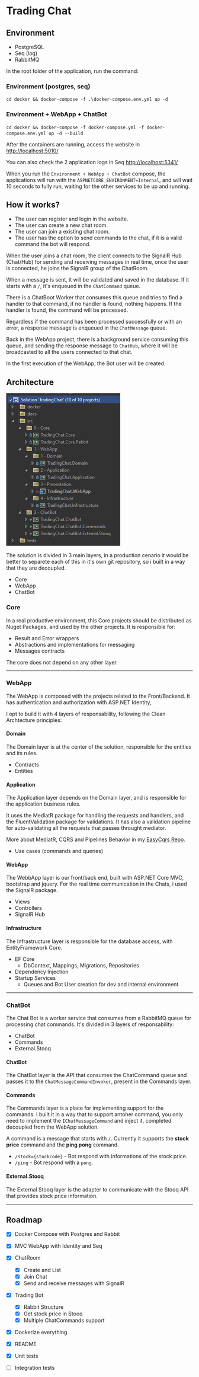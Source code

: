 # Trading Chat

## Environment

- PostgreSQL
- Seq (log)
- RabbitMQ

In the root folder of the application, run the command:

### Environment (postgres, seq)
```
cd docker && docker-compose -f .\docker-compose.env.yml up -d
```

### Environment + WebApp + ChatBot

```
cd docker && docker-compose -f docker-compose.yml -f docker-compose.env.yml up -d --build
```

After the containers are running, access the website in [http://localhost:5010/](http://localhost:5010/)

You can also check the 2 application logs in Seq [http://localhost:5341/](http://localhost:5341/)

When you run the `Environment + WebApp + ChatBot` compose, the applications will run with the `ASPNETCORE_ENVIRONMENT=Internal`, 
and will wait 10 seconds to fully run, waiting for the other services to be up and running.

## How it works?

- The user can register and login in the website.
- The user can create a new chat room.
- The user can join a existing chat room.
- The user has the option to send commands to the chat, if it is a valid command
the bot will respond.

When the user joins a chat room, the client connects to the SignalR Hub (Chat/Hub) for 
sending and receiving messages in real time, once the user is connected, he joins the SignalR group
of the ChatRoom.

When a message is sent, it will be validated and saved in the database. If it starts with a `/`,
it's enqueued in the `ChatCommand` queue.  

There is a ChatBoot Worker that consumes this queue and tries to find a handler to that command,
if no handler is found, nothing happens. If the handler is found, the command will be processed.

Regardless if the command has been processed successfully or with an error, a response message is 
enqueued in the `ChatMessage` queue.

Back in the WebApp project, there is a background service consuming this queue, and sending 
the response message to `ChatHub`, where it will be broadcasted to all the users connected to
that chat.

In the first execution of the WebApp, the Bot user will be created.

## Architecture

![Solution](./docs/solution.png)

The solution is divided in 3 main layers, in a production cenario it would be better 
to separete each of this in it's own git repository, so i built in a way that they are decoupled. 

- Core
- WebApp
- ChatBot

### Core

In a real productive environment, this Core projects should be distributed as Nuget Packages,
and used by the other projects. It is responsible for:

- Result and Error wrappers
- Abstractions and implementations for messaging
- Messages contracts

The core does not depend on any other layer.
___

### WebApp

The WebApp is composed with the projects related to the Front/Backend.
It has authentication and authorization with ASP.NET Identity,

I opt to build it with 4 layers of responsability, following the Clean Archtecture principles:

#### Domain

The Domain layer is at the center of the solution, responsible for the entities and its rules.

- Contracts
- Entities

#### Application

The Application layer depends on the Domain layer, and is responsible for the application
business rules.

It uses the MediatR package for handling the requests and handlers, and the FluentValidation package
for validations. It has also a validation pipeline for auto-validating all the requests that passes
throught mediator.

More about MediatR, CQRS and Pipelines Behavior in my [EasyCqrs Repo](https://github.com/tuliopaim/EasyCqrs).

- Use cases (commands and queries)

#### WebApp

The WebbApp layer is our front/back end, built with ASP.NET Core MVC, bootstrap and jquery.
For the real time communication in the Chats, i used the SignalR package.

- Views
- Controllers
- SignalR Hub

#### Infrastructure

The Infrastructure layer is responsible for the database access, with EntityFramework Core. 

- EF Core 
	- DbContext, Mappings, Migrations, Repositories
- Dependency Injection
- Startup Services 
	- Queues and Bot User creation for dev and internal environment

___

### ChatBot

The Chat Bot is a worker service that consumes from a RabbitMQ queue for processing chat commands.
It's divided in 3 layers of responsability:

- ChatBot
- Commands
- External.Stooq

#### ChatBot

The ChatBot layer is the API that consumes the ChatCommand queue and passes it to the 
`ChatMessageCommandInvoker`, present in the Commands layer.

#### Commands

The Commands layer is a place for implementing support for the commands. I built it in a way that
to support antoher command, you only need to implement the `IChatMessageCommand` and inject it, 
completed decoupled from the WebApp solution.

A command is a message that starts with `/`.
Currently it supports the **stock price** command and the **ping pong** command.

- `/stock={stockcode}` - Bot respond with informations of the stock price.
- `/ping` - Bot respond with a `pong`.

#### External.Stooq

The External Stooq layer is the adapter to communicate with the Stooq API that provides stock
price information.

___

## Roadmap

- [x] Docker Compose with Postgres and Rabbit
- [x] MVC WebApp with Identity and Seq
- [x] ChatRoom
	- [x] Create and List
	- [x] Join Chat
	- [x] Send and receive messages with SignalR
- [x] Trading Bot
	- [x] Rabbit Structure
	- [x] Get stock price in Stooq 
	- [x] Multiple ChatCommands support
- [x] Dockerize everything
- [x] README
- [x] Unit tests
- [ ] Integration tests

